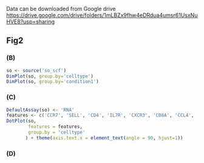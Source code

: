 Data can be downloaded from Google drive https://drive.google.com/drive/folders/1mLBZx9fhw4eDRdua4umsr61UsxNuHVE8?usp=sharing

## Fig2
### (B)
```R
so <- source('so_scf')
DimPlot(so, group.by='celltype')
DimPlot(so, group.by='condition1')
```
### (C)
```R
DefaultAssay(so) <- 'RNA'
features <- c('CCR7', 'SELL', 'CD4', 'IL7R', 'CXCR3', 'CD8A', 'CCL4', 'GNLY', 'KLRD1', 'CD79A', 'CD40', 'S100A9', 'FCN1', 'FCGR2A', 'C1QC', 'LILRA4', 'DERL3')
DotPlot(so,
        features = features,
        group.by = 'celltype'
       ) + theme(axis.text.x = element_text(angle = 90, hjust=1)) 
```
### (D)
```R

